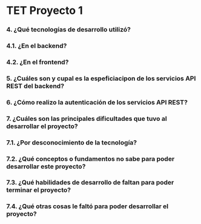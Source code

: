 # TET Proyecto 1

### 4. ¿Qué tecnologías de desarrollo utilizó?

### 4.1. ¿En el backend?

### 4.2. ¿En el frontend?

### 5. ¿Cuáles son y cupal es la espeficiacipon de los servicios API REST del backend?

### 6. ¿Cómo realizo la autenticación de los servicios API REST?

### 7. ¿Cuáles son las principales dificultades que tuvo al desarrollar el proyecto?

### 7.1. ¿Por desconocimiento de la tecnología?

### 7.2. ¿Qué conceptos o fundamentos no sabe para poder desarrollar este proyecto?

### 7.3. ¿Qué habilidades de desarrollo de faltan para poder terminar el proyecto?

### 7.4. ¿Qué otras cosas le faltó para poder desarrollar el proyecto?
